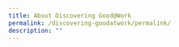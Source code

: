 ```yaml
---
title: About Discovering Good@Work
permalink: /discovering-goodatwork/permalink/
description: ""
---
```

